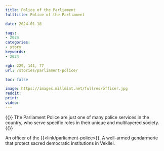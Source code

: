 ```yaml
---
title: Police of the Parliament
fulltitle: Police of the Parliament

date: 2024-01-18

tags:
- 2024
categories:
- story
keywords:
- 2024

rgb: 229, 141, 77
url: /stories/parliament-police/

toc: false

image: https://images.millmint.net/fullres/officer.jpg
reddit:
print:
video:
---
```

{{<note caption>}}
The Parliament Police are just one of many police services in the country, who serve specific roles in their unique and multilayered society.
{{</note>}}

An officer of the {{<link/parliament-police>}}. A well-armed gendarmerie that protect sacred democratic institutions in Vekllei.